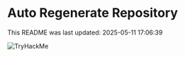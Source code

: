 # Auto Regenerate Repository

This README was last updated: 2025-05-11 17:06:39

 ![TryHackMe](https://tryhackme.com/badge/533634)